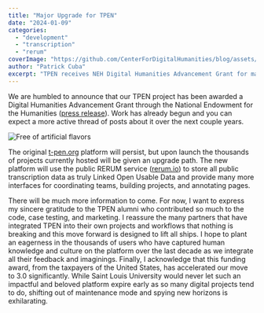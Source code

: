 ```yaml
---
title: "Major Upgrade for TPEN"
date: "2024-01-09"
categories: 
  - "development"
  - "transcription"
  - "rerum"
coverImage: "https://github.com/CenterForDigitalHumanities/blog/assets/1119165/174f0db0-a677-4fad-aa48-f3584f583f4a"
author: "Patrick Cuba"
excerpt: "TPEN receives NEH Digital Humanities Advancement Grant for major platform upgrade, moving to RERUM-powered infrastructure while preserving thousands of existing transcription projects."
---
```


We are humbled to announce that our TPEN project has been awarded a Digital Humanities Advancement Grant 
through the National Endowment for the Humanities ([press release](https://www.slu.edu/news/2024/january/neh-grant-tpen.php)). Work has already begun and you can expect a more active thread of posts about it over the next couple years.

![Free of artificial flavors](https://github.com/CenterForDigitalHumanities/blog/assets/1119165/174f0db0-a677-4fad-aa48-f3584f583f4a)

The original [t-pen.org](https://t-pen.org) platform will persist, but upon launch the thousands 
of projects currently hosted will be given an upgrade path. The new platform will use the public RERUM service ([rerum.io](https://rerum.io)) to store all public transcription data as truly Linked Open Usable Data and provide many more interfaces for coordinating teams, building projects, and annotating pages.

There will be much more information to come. For now, I want to express my sincere gratitude to the TPEN alumni who contributed so much to the code, case testing, and marketing. I reassure the many partners that have integrated TPEN into their own projects and workflows that nothing is breaking and this move forward is designed to lift all ships. I hope to plant an eagerness in the thousands of users who have captured human knowledge and culture on the platform over the last decade as we integrate all their feedback and imaginings. Finally, I acknowledge that this funding award, from the taxpayers of the United States, has accelerated our move to 3.0 significantly. While Saint Louis University would never let such an impactful and beloved platform expire early as so many digital projects tend to do, shifting out of maintenance mode and spying new horizons is exhilarating.
